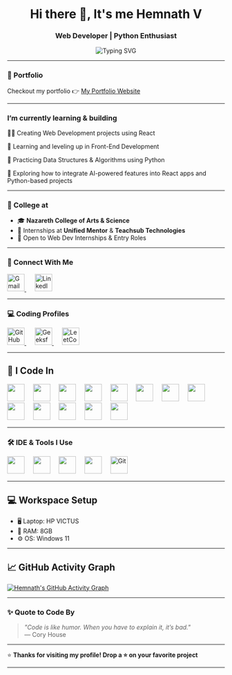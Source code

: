 <h1 align="center">Hi there 👋, It's me Hemnath V</h1>
<h3 align="center">Web Developer | Python Enthusiast</h3>

<p align="center">
  <img src="https://readme-typing-svg.demolab.com?font=Fira+Code&size=22&pause=1000&color=FFFFFF&center=true&vCenter=true&width=435&lines=Turning+Ideas+into+Code.;Web+Projects+in+Progress.;Always+Learning+%26+Building!" alt="Typing SVG" />
</p>


---

### 🔭 Portfolio
Checkout my portfolio 👉 [My Portfolio Website](https://your-portfolio-link.com)

---

### I’m currently learning & building
🧑‍💻 Creating Web Development projects using React

🎨 Learning and leveling up in Front-End Development

🐍 Practicing Data Structures & Algorithms using Python

🤖 Exploring how to integrate AI-powered features into React apps and Python-based projects

---

### 🏢 College at  
- 🎓 **Nazareth College of Arts & Science**
- 💼 Internships at **Unified Mentor** & **Teachsub Technologies**
- 🔁 Open to Web Dev Internships & Entry Roles

---

### 🤝 Connect With Me

<p align="left">
  <a href="mailto:hemnathvrx@gmail.com">
    <img src="https://img.icons8.com/fluency/48/gmail-new.png" width="40" height="40" alt="Gmail"/>
  </a>    
  <a href="https://www.linkedin.com/in/hemnath-front-end-web-developer-react-css-coimbatore-javascript-software-html-node-mongodb-fresher/" target="_blank">
    <img src="https://img.icons8.com/fluency/48/linkedin.png" width="40" height="40" alt="LinkedIn"/>
  </a>
</p>

---

### 💻 Coding Profiles

<p align="left">
  <a href="https://github.com/Hemnath-V" target="_blank">
    <img src="https://img.icons8.com/ios-filled/50/000000/github.png" width="40" height="40" alt="GitHub"/>
  </a>    
  <a href="https://www.geeksforgeeks.org/user/hemnath_v/?ref=header_profile" target="_blank">
    <img src="https://upload.wikimedia.org/wikipedia/commons/4/43/GeeksforGeeks.svg" width="40" height="40" alt="GeeksforGeeks"/>
  </a>    
  <a href="https://leetcode.com/u/Hemnath-V/" target="_blank">
    <img src="https://upload.wikimedia.org/wikipedia/commons/1/19/LeetCode_logo_black.png" width="40" height="40" alt="LeetCode"/>
  </a>
</p>

---

## 🧠 I Code In

<p align="left">
  <img src="https://cdn.jsdelivr.net/gh/devicons/devicon/icons/python/python-original.svg" width="40" height="40"/>    
  <img src="https://cdn.jsdelivr.net/gh/devicons/devicon/icons/html5/html5-original.svg" width="40" height="40"/>    
  <img src="https://cdn.jsdelivr.net/gh/devicons/devicon/icons/css3/css3-original.svg" width="40" height="40"/>    
  <img src="https://cdn.jsdelivr.net/gh/devicons/devicon/icons/javascript/javascript-original.svg" width="40" height="40"/>    
  <img src="https://cdn.jsdelivr.net/gh/devicons/devicon/icons/react/react-original.svg" width="40" height="40"/>    
  <img src="https://img.icons8.com/color/48/tailwindcss.png" width="40" height="40"/>    
  <img src="https://cdn.jsdelivr.net/gh/devicons/devicon/icons/bootstrap/bootstrap-original.svg" width="40" height="40"/>    
  <img src="https://cdn.jsdelivr.net/gh/devicons/devicon/icons/mongodb/mongodb-original.svg" width="40" height="40"/>    
  <img src="https://cdn.jsdelivr.net/gh/devicons/devicon/icons/nodejs/nodejs-original.svg" width="40" height="40"/>    
  <img src="https://cdn.jsdelivr.net/gh/devicons/devicon/icons/mysql/mysql-original.svg" width="40" height="40"/>    
  <img src="https://cdn.jsdelivr.net/gh/devicons/devicon/icons/numpy/numpy-original.svg" width="40" height="40"/>    
  <img src="https://cdn.jsdelivr.net/gh/devicons/devicon/icons/pandas/pandas-original.svg" width="40" height="40"/>    
  <img src="https://cdn.jsdelivr.net/gh/devicons/devicon/icons/matplotlib/matplotlib-original.svg" width="40" height="40"/>   
</p>

---

### 🛠️ IDE & Tools I Use

<p align="left">
  <img src="https://cdn.jsdelivr.net/gh/devicons/devicon/icons/vscode/vscode-original.svg" width="40" height="40"/> &nbsp;&nbsp;&nbsp;
  <img src="https://cdn.jsdelivr.net/gh/devicons/devicon/icons/jupyter/jupyter-original.svg" width="40" height="40"/> &nbsp;&nbsp;&nbsp;
  <img src="https://img.icons8.com/color/48/000000/google-colab.png" width="40" height="40"/> &nbsp;&nbsp;&nbsp;
  <img src="https://cdn.jsdelivr.net/gh/devicons/devicon/icons/pycharm/pycharm-original.svg" width="40" height="40"/> &nbsp;&nbsp;&nbsp;
  <img src="https://cdn.jsdelivr.net/gh/devicons/devicon/icons/git/git-original.svg" width="40" height="40" alt="Git"/>
</p>


---

## 💻 Workspace Setup

- 🖥️ Laptop: HP VICTUS 
- 🧠 RAM: 8GB  
- ⚙️ OS: Windows 11  

---

## 📈 GitHub Activity Graph

[![Hemnath's GitHub Activity Graph](https://github-readme-activity-graph.vercel.app/graph?username=Hemnath-V&bg_color=0d1117&color=ffffff&line=00b3ff&point=ffffff&area=true&hide_border=true)](https://github.com/Hemnath-V)

---

### ✨ Quote to Code By

> *"Code is like humor. When you have to explain it, it’s bad."*  
> — Cory House

---

⭐ **Thanks for visiting my profile! Drop a ⭐ on your favorite project**

---
